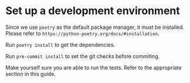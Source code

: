 Set up a development environment
=================================

Since we use `poetry` as the default package manager, it must be installed. Please refer to
`https://python-poetry.org/docs/#installation`.

Run `poetry install` to get the dependencies.

Run `pre-commit install` to set the git checks before commiting.

Make yourself sure you are able to run the tests. Refer to the appropriate section in this guide.
